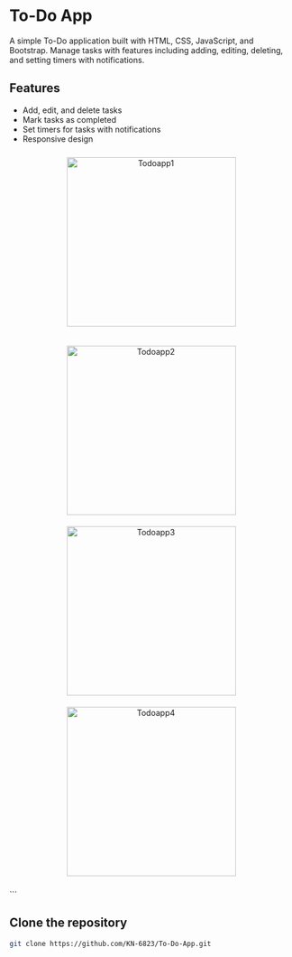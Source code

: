 # To-Do App

A simple To-Do application built with HTML, CSS, JavaScript, and Bootstrap. Manage tasks with features including adding, editing, deleting, and setting timers with notifications.

## Features

- Add, edit, and delete tasks
- Mark tasks as completed
- Set timers for tasks with notifications
- Responsive design

<p align="center">
  <img src="https://github.com/user-attachments/assets/33c4cc16-e507-40b2-803d-885fa3333af8" alt="Todoapp1" width="300" style="margin: 10px;"/>
</p>
<p align="center">
  <img src="https://github.com/user-attachments/assets/29b07e21-0070-442d-8d83-74354ba5b8aa" alt="Todoapp2" width="300" style="margin: 10px;"/>
  <img src="https://github.com/user-attachments/assets/510fd771-f0c2-4cb5-9c1b-3bd2b84ee714" alt="Todoapp3" width="300" style="margin: 10px;"/>
  <img src="https://github.com/user-attachments/assets/5e2afa5c-1240-40fb-ab6f-9bc75bf9041b" alt="Todoapp4" width="300" style="margin: 10px;"/>
</p>
```


## Clone the repository
```bash
git clone https://github.com/KN-6823/To-Do-App.git
